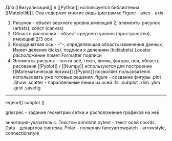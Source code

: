 Для [[Визуализация]] в [[Python]] используется библиотекиа [[Matplotlib]].
Она содержит многие виды диаграмм:
Figure - axes - axis
1. Рисунок - объект верхнего уровня,имеющий 2, элементы рисунок (artists), холст (canvas)
2. Область рисования - объект среднего уровня (пространство), имеющий 2/3 оси
3. Координатная ось - -"-, определяющая область изменения данных. Имеет деления (ticks), подписи к делениям (ticklabels)
Locator расположение помет
Formatter подписи
4. Элементы рисунок - почти всё, текст, линия, фигура, оси, область рисования
[[Pyplot]] / [[Numpy]] используются для построение [[Математическая логика]]
[[Pyplot]] позволяет пользователю использовать уже готовые решения
.figure - создание фигуры 
.plot
.Show
.scatter - параллельные линии из осей
.fill
.subplot
.xlim
.ylim
.grid
.savefig
*****
legend()
subplot () 

grisspec - задание геометрии сетки и расположение графиков на ней

аннотация-указатель с. Текстом
annotate
xytext - текст осей
coords. Data - декартова система. Polar - полярная
fancyarrowpatch - arrowstyle, connectionstyle